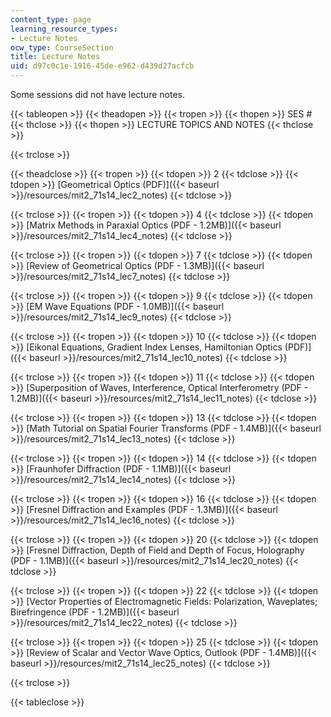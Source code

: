 ```yaml
---
content_type: page
learning_resource_types:
- Lecture Notes
ocw_type: CourseSection
title: Lecture Notes
uid: d97c0c1e-1916-45de-e962-d439d27acfcb
---
```


Some sessions did not have lecture notes.

{{< tableopen >}}
{{< theadopen >}}
{{< tropen >}}
{{< thopen >}}
SES #
{{< thclose >}}
{{< thopen >}}
LECTURE TOPICS AND NOTES
{{< thclose >}}

{{< trclose >}}

{{< theadclose >}}
{{< tropen >}}
{{< tdopen >}}
2
{{< tdclose >}}
{{< tdopen >}}
[Geometrical Optics (PDF)]({{< baseurl >}}/resources/mit2_71s14_lec2_notes)
{{< tdclose >}}

{{< trclose >}}
{{< tropen >}}
{{< tdopen >}}
4
{{< tdclose >}}
{{< tdopen >}}
[Matrix Methods in Paraxial Optics (PDF - 1.2MB)]({{< baseurl >}}/resources/mit2_71s14_lec4_notes)
{{< tdclose >}}

{{< trclose >}}
{{< tropen >}}
{{< tdopen >}}
7
{{< tdclose >}}
{{< tdopen >}}
[Review of Geometrical Optics (PDF - 1.3MB)]({{< baseurl >}}/resources/mit2_71s14_lec7_notes)
{{< tdclose >}}

{{< trclose >}}
{{< tropen >}}
{{< tdopen >}}
9
{{< tdclose >}}
{{< tdopen >}}
[EM Wave Equations (PDF - 1.0MB)]({{< baseurl >}}/resources/mit2_71s14_lec9_notes)
{{< tdclose >}}

{{< trclose >}}
{{< tropen >}}
{{< tdopen >}}
10
{{< tdclose >}}
{{< tdopen >}}
[Eikonal Equations, Gradient Index Lenses, Hamiltonian Optics (PDF)]({{< baseurl >}}/resources/mit2_71s14_lec10_notes)
{{< tdclose >}}

{{< trclose >}}
{{< tropen >}}
{{< tdopen >}}
11
{{< tdclose >}}
{{< tdopen >}}
[Superposition of Waves, Interference, Optical Interferometry (PDF - 1.2MB)]({{< baseurl >}}/resources/mit2_71s14_lec11_notes)
{{< tdclose >}}

{{< trclose >}}
{{< tropen >}}
{{< tdopen >}}
13
{{< tdclose >}}
{{< tdopen >}}
[Math Tutorial on Spatial Fourier Transforms (PDF - 1.4MB)]({{< baseurl >}}/resources/mit2_71s14_lec13_notes)
{{< tdclose >}}

{{< trclose >}}
{{< tropen >}}
{{< tdopen >}}
14
{{< tdclose >}}
{{< tdopen >}}
[Fraunhofer Diffraction (PDF - 1.1MB)]({{< baseurl >}}/resources/mit2_71s14_lec14_notes)
{{< tdclose >}}

{{< trclose >}}
{{< tropen >}}
{{< tdopen >}}
16
{{< tdclose >}}
{{< tdopen >}}
[Fresnel Diffraction and Examples (PDF - 1.3MB)]({{< baseurl >}}/resources/mit2_71s14_lec16_notes)
{{< tdclose >}}

{{< trclose >}}
{{< tropen >}}
{{< tdopen >}}
20
{{< tdclose >}}
{{< tdopen >}}
[Fresnel Diffraction, Depth of Field and Depth of Focus, Holography (PDF - 1.1MB)]({{< baseurl >}}/resources/mit2_71s14_lec20_notes)
{{< tdclose >}}

{{< trclose >}}
{{< tropen >}}
{{< tdopen >}}
22
{{< tdclose >}}
{{< tdopen >}}
[Vector Properties of Electromagnetic Fields: Polarization, Waveplates; Birefringence (PDF - 1.2MB)]({{< baseurl >}}/resources/mit2_71s14_lec22_notes)
{{< tdclose >}}

{{< trclose >}}
{{< tropen >}}
{{< tdopen >}}
25
{{< tdclose >}}
{{< tdopen >}}
[Review of Scalar and Vector Wave Optics, Outlook (PDF - 1.4MB)]({{< baseurl >}}/resources/mit2_71s14_lec25_notes)
{{< tdclose >}}

{{< trclose >}}

{{< tableclose >}}